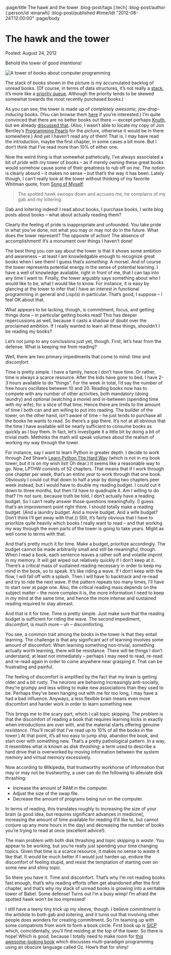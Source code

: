 :page/title The hawk and the tower
:blog-post/tags [:tech]
:blog-post/author {:person/id :einarwh}
:blog-post/published #time/ldt "2012-08-24T12:00:00"
:page/body

# The hawk and the tower

Posted: August 24, 2012

Behold the tower of good intentions!

![A tower of books about computer programming](/images/book-tower.jpg)

The stack of books shown in the picture is my accumulated backlog of unread books. (Of course, in terms of data structures, it’s not really a [stack](https://en.wikipedia.org/wiki/Stack_(abstract_data_type)), it’s more like a [priority queue](http://en.wikipedia.org/wiki/Priority_queue). Although the priority tends to be skewed somewhat towards the most recently purchased books.)

As you can see, the tower is made up of _completely awesome, jaw-drop-inducing_ books. (You can browse them [here](http://www.amazon.com/gp/registry/wishlist/3G42M2O57XW0) if you’re interested.) I’m quite convinced that there are no better books out there — except perhaps [Knuth](http://www.amazon.com/Computer-Programming-Volumes-1-4A-Boxed/dp/0321751043/ref=sr_1_1?ie=UTF8&qid=1344625434&sr=8-1&keywords=knuth), but we already [discussed that](/blog-posts/to-knuth-or-not-to-knuth/). (Also, I wasn’t able to locate my copy of Jon Bentley’s [Programming Pearls](http://www.amazon.com/Programming-Pearls-2nd-Jon-Bentley/dp/0201657880/ref=sr_1_1?s=books&ie=UTF8&qid=1344625471&sr=1-1&keywords=programming+pearls) for the picture, otherwise it would be in there somewhere.) And yet I haven’t read any of them! That is, I may have read the introduction, maybe the first chapter, in some cases a bit more. But I don’t think that I’ve read more than 10% of either one.

Now the weird thing is that somewhat pathetically, I’ve always associated a bit of _pride_ with my tower of books – as if merely _owning_ these great books would somehow cause some of their greatness to rub off on _me_. The notion is clearly absurd – it makes no sense – but that’s the way it has been. Lately though, I can’t really look at the tower without thinking of my favorite Whitman quote, from [Song of Myself](http://www.english.illinois.edu/maps/poets/s_z/whitman/song.htm):

> The spotted hawk swoops down and accuses me, he complains of my gab and my loitering.

Gab and loitering indeed! I read about books, I purchase books, I write blog posts about books – what about actually reading them?

Clearly the feeling of pride is inappropriate and unfounded. You take pride in what you’ve done, not what you may or may not do in the future. What does the tower represent? The opposite of action! The absence of accomplishment! It’s a monument over things I haven’t done!

The best thing you _can_ say about the tower is that it shows some ambition and awareness – at least I am knowledgable enough to recognize great books when I see them! I guess that’s _something_. A morsel. And of course the tower represents potential energy in the sense of potential learning. I have a well of knowledge available, right in front of me, that I can tap into any time I want to. Finally, the tower arguably says something about who I would like to be, what I would like to know. For instance, it is easy by glancing at the tower to infer that I have an interest in functional programming in general and Lisp(s) in particular. That’s good, I suppose – I feel OK about that.

What appears to be lacking, though, is commitment, focus, and getting things done – in particular getting books read! This has deeper repercussions as well, because it casts a shadow of doubt over the proclaimed ambition. If I really wanted to learn all these things, shouldn’t I be reading my books?

Let’s not jump to any conclusions just yet, though. First, let’s hear from the defense. What is keeping me from reading?

Well, there are two primary impediments that come to mind: _time_ and _discomfort_.

Time is pretty simple. I have a family, hence I don’t have time. Or rather, time is always a scarce resource. After the kids have gone to bed, I have 2-3 hours available to do “things”. For the week in total, I’d say the number of free hours oscillates between 10 and 20. Reading books now has to compete with any number of other activities, both mandatory (doing laundry) and optional (watching a movie) and in-between (spending time with my wife), for a slice of that time. Hence there are limits to the amount of time I both can and am willing to put into reading. The builder of the tower, on the other hand, isn’t aware of time – he just tends to purchase all the books he wants to read. So there’s a gap there. It’s not at all obvious that the time I have available will be nearly sufficient to consume books as quickly as I buy them. In fact, let’s investigate it a little bit by doing a bit of trivial math. Methinks the math will speak volumes about the realism of working my way through the tower.

For instance, say I want to learn Python in greater depth. I decide to work through Zed Shaw’s [Learn Python The Hard Way](http://learnpythonthehardway.org/) (which is not in my book tower, but it is on my wish list! Oh dear.) It seems like a reasonable way to go. Now, LPTHW consists of 52 chapters. That means that if I work through one chapter per week, that’s an entire _year_ to work through that one book. Obviously I could cut that down to half a year by doing two chapters peer week instead, but I would have to double my reading budget. I could cut it down to three months, but then I’d have to quadruple it. Am I willing to do that? I’m not sure, because truth be told, I don’t actually have a reading budget. So I can’t really answer those questions meaningfully. (I guess that’s an improvement point right there. I should totally make a reading budget. (And a laundry budget. And a movie budget. And a wife budget? Don’t think I’ll get away with that.)) Still, it’s fairly obvious that I have to prioritize quite heavily which books I really want to read – and that working my way through the even parts of the tower is going to take years. Might as well come to terms with that.

And that’s pretty much it for time. Make a budget, prioritize accordingly. The budget cannot be made arbitrarily small and still be meaningful, though. When I read a book, each sentence leaves a rather soft and volatile imprint in my memory. It will get wiped out relatively quickly if I don’t keep at it. There’s a critical mass of sustained reading necessary in order to keep my mind in the book, so to speak. It’s like riding a wave. If I don’t keep with the flow, I will fall off with a splash. Then I will have to backtrack and re-read and try to ride the next wave. If the pattern repeats too many times, I’ll have to start over at page one. Also, the critical reading mass depends on the subject matter – the more complex it is, the more information I need to keep in my mind at the same time, and hence the more intense and sustained reading required to stay abreast.

And that is it for time. Time is pretty simple. Just make sure that the reading budget is sufficient for riding the wave. The second impediment, _discomfort_, is much more – uh – discomforting.

You see, a common trait among the books in the tower is that they entail learning. The challenge is that any significant act of learning involves some amount of discomfort. When learning something non-trivial, something actually worth learning, there will be resistance. There will be things I don’t understand, at least not immediately – perhaps I may need to read, re-read and re-read again in order to come anywhere near grasping it. That can be frustrating and painful.

The feeling of discomfort is amplified by the fact that my brain is getting older and a bit rusty. The neurons are behaving increasingly anti-socially, they’re grumpy and less willing to make new associations than they used to be. Perhaps they’ve been hanging out with me for too long, I may have a had a bad influence. Anyways, a less flexible brain means even more discomfort and harder work in order to learn something new.

This brings me to the scary part, which I call topic skipping. The problem is that the discomfort of reading a book that requires learning kicks in exactly when introductions are over with, and the material starts offering genuine _resistance_. (You’ll recall that I’ve read up to 10% of all the books in the tower.) At that point, it’s all too easy to jump ship, abandon the book, and start over with something new. That’s a pretty pathological pattern. In a way, it resembles what is known as _disk thrashing_; a term used to describe a hard drive that is overworked by moving information between the system memory and virtual memory excessively.

Now according to Wikipedia, that trustworthy workhorse of information that may or may not be trustworthy, a user can do the following to alleviate disk thrashing:

* Increase the amount of RAM in the computer.
* Adjust the size of the swap file.
* Decrease the amount of programs being run on the computer.

In terms of reading, this translates roughly to increasing the size of your brain (a good idea, but requires significant advances in medicine), increasing the amount of time available for reading (I’d like to, but cannot conjure up any more hours in the day) and decreasing the number of books you’re trying to read at once (excellent advice!).

The main problem with both disk thrashing and topic skipping is _waste_. You appear to be working, but you’re really just spending your time changing topics. Given that time is a scarce resource, it makes no sense to waste it like that. It would be much better if I would just harden up, endure the discomfort of feeling stupid, and resist the temptation of starting over on some new and shiny topic.

So there you have it. Time and discomfort. That’s why I’m not reading books fast enough, that’s why reading efforts often get abandoned after the first chapter, and that’s why my stack of unread books is growing into a veritable tower of Babel. Some defense! Turns out I’m a busy wimp! I’m afraid the spotted hawk won’t be too impressed!

I still have a teeny tiny trick up my sleeve, though. I believe _commitment_ is the antidote to both gab and loitering, and it turns out that involving other people does wonders for creating commitment. So I’m teaming up with some compatriots from work to form a book circle. First book up is [SICP](http://mitpress.mit.edu/sicp/) which, coincidentally, you’ll find residing at the top of the tower. So there is hope! Which is good, because I totally need to make room for [this awesome-looking book](https://en.wikipedia.org/wiki/Concepts,_Techniques,_and_Models_of_Computer_Programming) which discusses multi-paradigm programming using an obscure language called Oz. How’s that for shiny!